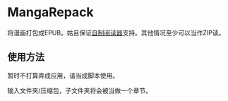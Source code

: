 # MangaRepack
将漫画打包成EPUB。姑且保证[自制阅读器](https://github.com/Aeroblast/AeroEpubViewer)支持。其他情况至少可以当作ZIP读。

## 使用方法
暂时不打算弄成应用，请当成脚本使用。

输入文件夹/压缩包，子文件夹将会被当做一个章节。
